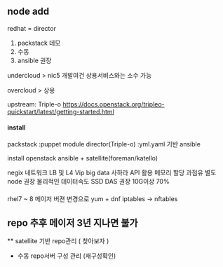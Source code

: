 ## node add
  redhat = director
  1. packstack 데모
  2. 수동  
  3. ansible 권장
  
  undercloud > nic5 개발여건 상용서비스와는 소수 가능
  
  overcloud > 상용
  
  upstream:
  Triple-o 
  https://docs.openstack.org/tripleo-quickstart/latest/getting-started.html
  
  
  
#### install 
  packstack :puppet module
  director(Triple-o) :yml.yaml 기반 ansible
  
  install
  openstack ansible + satellite(foreman/katello)
  
  negix 네트워크 LB 및 L4 Vip
  big data 사하라 API 활용 메모리 할당 과점유 별도 node 권장
  물리적인 데이터속도 SSD DAS 권장 10G이상  70%
  
#### 

 rhel7 ~ 8 메이저 버젼 변경으로
 yum  + dnf
 iptables -> nftables
 
## repo 추후 메이저 3년 지나면 불가
** satellite 기반 repo관리 ( 찾아보자 )
* 수동 repo서버 구성 관리 (재구성확인)

 
